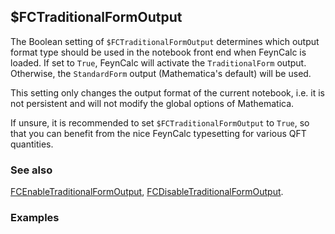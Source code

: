 ##  $FCTraditionalFormOutput

The Boolean setting of `$FCTraditionalFormOutput` determines which output format type should be used in the notebook front end when FeynCalc is loaded. If set to `True`, FeynCalc will activate the `TraditionalForm` output. Otherwise, the `StandardForm` output (Mathematica's default) will be used.

This setting only changes the output format of the current notebook, i.e. it is not persistent and will not modify the global options of Mathematica.

If unsure, it is recommended to set `$FCTraditionalFormOutput` to `True`, so that you can benefit from the nice FeynCalc typesetting for various QFT quantities.

### See also

[FCEnableTraditionalFormOutput](FCEnableTraditionalFormOutput), [FCDisableTraditionalFormOutput](FCDisableTraditionalFormOutput).

### Examples